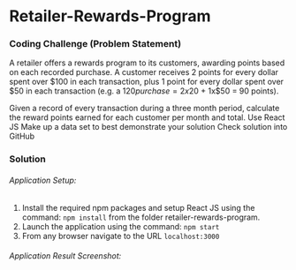# Retailer-Rewards-Program

### Coding Challenge (Problem Statement)
A retailer offers a rewards program to its customers, awarding points based on each recorded purchase. A customer receives 2 points for every dollar spent over $100 in each transaction, plus 1 point for every dollar spent over $50 in each transaction (e.g. a $120 purchase = 2x$20 + 1x$50 = 90 points).

Given a record of every transaction during a three month period, calculate the reward points earned for each customer per month and total.
Use React JS
Make up a data set to best demonstrate your solution
Check solution into GitHub

### Solution

###### Application Setup:
1. Install the required npm packages and setup React JS using the command: ````npm install```` from the folder retailer-rewards-program.
2. Launch the application using the command: ````npm start````
3. From any browser navigate to the URL ````localhost:3000````

###### Application Result Screenshot:
